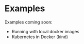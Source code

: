 # Examples

Examples coming soon:

 - Running with local docker images
 - Kubernetes in Docker (kind)